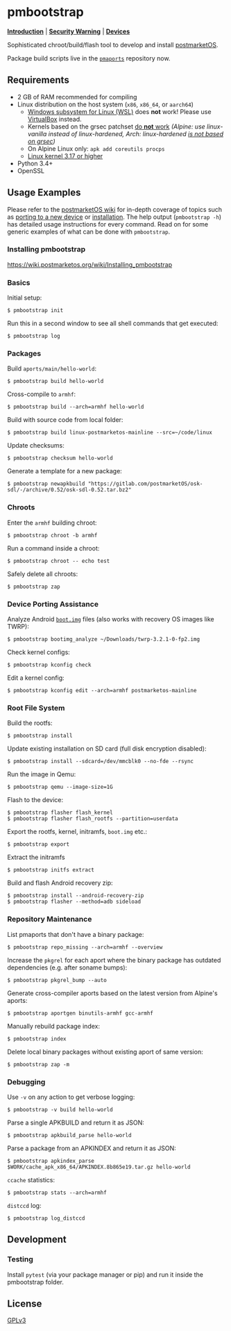 # pmbootstrap
[**Introduction**](https://postmarketos.org/blog/2017/05/26/intro/) | [**Security Warning**](https://ollieparanoid.github.io/post/security-warning/) | [**Devices**](https://wiki.postmarketos.org/wiki/Devices)

Sophisticated chroot/build/flash tool to develop and install [postmarketOS](https://postmarketos.org).

Package build scripts live in the [`pmaports`](https://gitlab.com/postmarketOS/pmaports) repository now.

## Requirements
* 2 GB of RAM recommended for compiling
* Linux distribution on the host system (`x86`, `x86_64`, or `aarch64`)
  * [Windows subsystem for Linux (WSL)](https://en.wikipedia.org/wiki/Windows_Subsystem_for_Linux) does **not** work! Please use [VirtualBox](https://www.virtualbox.org/) instead.
  * Kernels based on the grsec patchset [do **not** work](https://github.com/postmarketOS/pmbootstrap/issues/107) *(Alpine: use linux-vanilla instead of linux-hardened, Arch: linux-hardened [is not based on grsec](https://www.reddit.com/r/archlinux/comments/68b2jn/linuxhardened_in_community_repo_a_grsecurity/))*
  * On Alpine Linux only: `apk add coreutils procps`
  * [Linux kernel 3.17 or higher](https://postmarketos.org/oldkernel)
* Python 3.4+
* OpenSSL

## Usage Examples
Please refer to the [postmarketOS wiki](https://wiki.postmarketos.org) for in-depth coverage of topics such as [porting to a new device](https://wiki.postmarketos.org/wiki/Porting_to_a_new_device) or [installation](https://wiki.postmarketos.org/wiki/Installation_guide). The help output (`pmbootstrap -h`) has detailed usage instructions for every command. Read on for some generic examples of what can be done with `pmbootstrap`.

### Installing pmbootstrap
<https://wiki.postmarketos.org/wiki/Installing_pmbootstrap>

### Basics
Initial setup:
```
$ pmbootstrap init
```

Run this in a second window to see all shell commands that get executed:
```
$ pmbootstrap log
```

### Packages
Build `aports/main/hello-world`:
```
$ pmbootstrap build hello-world
```

Cross-compile to `armhf`:
```
$ pmbootstrap build --arch=armhf hello-world
```

Build with source code from local folder:
```
$ pmbootstrap build linux-postmarketos-mainline --src=~/code/linux
```

Update checksums:
```
$ pmbootstrap checksum hello-world
```

Generate a template for a new package:
```
$ pmbootstrap newapkbuild "https://gitlab.com/postmarketOS/osk-sdl/-/archive/0.52/osk-sdl-0.52.tar.bz2"
```

### Chroots
Enter the `armhf` building chroot:
```
$ pmbootstrap chroot -b armhf
```

Run a command inside a chroot:
```
$ pmbootstrap chroot -- echo test
```

Safely delete all chroots:
```
$ pmbootstrap zap
```

### Device Porting Assistance
Analyze Android [`boot.img`](https://wiki.postmarketos.org/wiki/Glossary#boot.img) files (also works with recovery OS images like TWRP):
```
$ pmbootstrap bootimg_analyze ~/Downloads/twrp-3.2.1-0-fp2.img
```

Check kernel configs:
```
$ pmbootstrap kconfig check
```

Edit a kernel config:
```
$ pmbootstrap kconfig edit --arch=armhf postmarketos-mainline
```

### Root File System
Build the rootfs:
```
$ pmbootstrap install
```

Update existing installation on SD card (full disk encryption disabled):
```
$ pmbootstrap install --sdcard=/dev/mmcblk0 --no-fde --rsync
```

Run the image in Qemu:
```
$ pmbootstrap qemu --image-size=1G
```

Flash to the device:
```
$ pmbootstrap flasher flash_kernel
$ pmbootstrap flasher flash_rootfs --partition=userdata
```

Export the rootfs, kernel, initramfs, `boot.img` etc.:
```
$ pmbootstrap export
```

Extract the initramfs
```
$ pmbootstrap initfs extract
```

Build and flash Android recovery zip:
```
$ pmbootstrap install --android-recovery-zip
$ pmbootstrap flasher --method=adb sideload
```

### Repository Maintenance
List pmaports that don't have a binary package:
```
$ pmbootstrap repo_missing --arch=armhf --overview
```

Increase the `pkgrel` for each aport where the binary package has outdated dependencies (e.g. after soname bumps):
```
$ pmbootstrap pkgrel_bump --auto
```

Generate cross-compiler aports based on the latest version from Alpine's aports:
```
$ pmbootstrap aportgen binutils-armhf gcc-armhf
```

Manually rebuild package index:
```
$ pmbootstrap index
```

Delete local binary packages without existing aport of same version:
```
$ pmbootstrap zap -m
```

### Debugging
Use `-v` on any action to get verbose logging:
```
$ pmbootstrap -v build hello-world
```

Parse a single APKBUILD and return it as JSON:
```
$ pmbootstrap apkbuild_parse hello-world
```

Parse a package from an APKINDEX and return it as JSON:
```
$ pmbootstrap apkindex_parse $WORK/cache_apk_x86_64/APKINDEX.8b865e19.tar.gz hello-world
```

`ccache` statistics:
```
$ pmbootstrap stats --arch=armhf
```

`distccd` log:
```
$ pmbootstrap log_distccd
```

## Development
### Testing
Install `pytest` (via your package manager or pip) and run it inside the pmbootstrap folder.

## License
[GPLv3](LICENSE)
